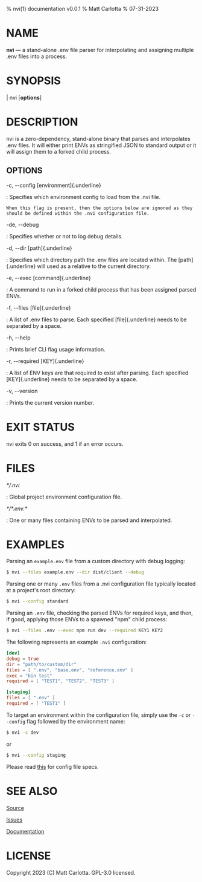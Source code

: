 % nvi(1) documentation v0.0.1 
% Matt Carlotta
% 07-31-2023

# NAME

**nvi** — a stand-alone .env file parser for interpolating and assigning multiple .env files into a process.

# SYNOPSIS

| nvi \[**options**]

# DESCRIPTION

nvi is a zero-dependency, stand-alone binary that parses and interpolates .env files.
It will either print ENVs as stringified JSON to standard output or it will
assign them to a forked child process. 

## OPTIONS

-c, --config [environment]{.underline}

:  Specifies which environment config to load from the .nvi file. 

    When this flag is present, then the options below are ignored as they should be defined within the .nvi configuration file.

-de, --debug

:   Specifies whether or not to log debug details.

-d, --dir [path]{.underline}

:   Specifies which directory path the .env files are located within. The [path]{.underline} will used as a relative to the current directory.

-e, --exec [command]{.underline}

:   A command to run in a forked child process that has been assigned parsed ENVs.

-f, --files [file]{.underline}

:   A list of .env files to parse. Each specified [file]{.underline} needs to be separated by a space.

-h, --help

:   Prints brief CLI flag usage information.

-r, --required [KEY]{.underline}

:   A list of ENV keys are that required to exist after parsing. Each specified [KEY]{.underline} needs to be separated by a space.

-v, --version

:   Prints the current version number.

# EXIT STATUS

nvi exits 0 on success, and 1 if an error occurs.

# FILES

*\*/.nvi*

:   Global project environment configuration file.

*\*/\*.env.\**

:   One or many files containing ENVs to be parsed and interpolated.

# EXAMPLES

Parsing an `example.env` file from a custom directory with debug logging:
```bash
$ nvi --files example.env --dir dist/client --debug
```

Parsing one or many `.env` files from a .nvi configuration file typically located at a project's root directory:
```bash
$ nvi --config standard
```

Parsing an `.env` file, checking the parsed ENVs for required keys, and then, if good, applying those ENVs to a spawned "npm" child process:
```bash
$ nvi --files .env --exec npm run dev --required KEY1 KEY2
```

The following represents an example `.nvi` configuration:
```toml
[dev]
debug = true
dir = "path/to/custom/dir"
files = [ ".env", "base.env", "reference.env" ]
exec = "bin test"
required = [ "TEST1", "TEST2", "TEST3" ]

[staging]
files = [ ".env" ]
required = [ "TEST1" ]
```

To target an environment within the configuration file, simply use the `-c` or `--config` flag followed by the environment name:
```bash
$ nvi -c dev
```
or
```bash
$ nvi --config staging
```

Please read [this](https://github.com/mattcarlotta/nvi#what-are-the-nvi-configuration-file-specs) for config file specs.

# SEE ALSO
[Source](https://github.com/mattcarlotta/nvi)

[Issues](https://github.com/mattcarlotta/nvi/issues)

[Documentation](https://github.com/mattcarlotta/nvi#README)

# LICENSE

Copyright 2023 (C) Matt Carlotta. GPL-3.0 licensed.
